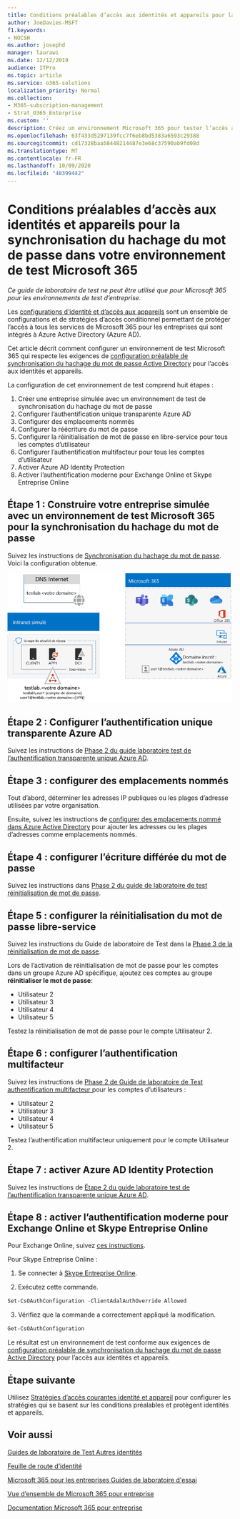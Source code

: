 ```yaml
---
title: Conditions préalables d’accès aux identités et appareils pour la synchronisation du hachage du mot de passe dans votre environnement de test Microsoft 365
author: JoeDavies-MSFT
f1.keywords:
- NOCSH
ms.author: josephd
manager: laurawi
ms.date: 12/12/2019
audience: ITPro
ms.topic: article
ms.service: o365-solutions
localization_priority: Normal
ms.collection:
- M365-subscription-management
- Strat_O365_Enterprise
ms.custom: ''
description: Créez un environnement Microsoft 365 pour tester l’accès aux identités et appareils avec les conditions préalables applicables à l’authentification de la synchronisation du hachage du mot de passe.
ms.openlocfilehash: 63f433d5297139fcc7f6eb8bd5383a6593c29388
ms.sourcegitcommit: cd17328baa58448214487e3e68c37590ab9fd08d
ms.translationtype: MT
ms.contentlocale: fr-FR
ms.lasthandoff: 10/09/2020
ms.locfileid: "48399442"
---
```

# <a name="identity-and-device-access-prerequisites-for-password-hash-synchronization-in-your-microsoft-365-test-environment"></a>Conditions préalables d’accès aux identités et appareils pour la synchronisation du hachage du mot de passe dans votre environnement de test Microsoft 365

*Ce guide de laboratoire de test ne peut être utilisé que pour Microsoft 365 pour les environnements de test d’entreprise.*

Les [configurations d’identité et d’accès aux appareils](../security/office-365-security/microsoft-365-policies-configurations.md) sont un ensemble de configurations et de stratégies d’accès conditionnel permettant de protéger l’accès à tous les services de Microsoft 365 pour les entreprises qui sont intégrés à Azure Active Directory (Azure AD).

Cet article décrit comment configurer un environnement de test Microsoft 365 qui respecte les exigences de [configuration préalable de synchronisation du hachage du mot de passe Active Directory](../security/office-365-security/identity-access-prerequisites.md#prerequisites) pour l’accès aux identités et appareils.

La configuration de cet environnement de test comprend huit étapes :

1.  Créer une entreprise simulée avec un environnement de test de synchronisation du hachage du mot de passe
2.  Configurer l’authentification unique transparente Azure AD
3.  Configurer des emplacements nommés
4.  Configurer la réécriture du mot de passe
5.  Configurer la réinitialisation de mot de passe en libre-service pour tous les comptes d’utilisateur
6.  Configurer l’authentification multifacteur pour tous les comptes d’utilisateur
7.  Activer Azure AD Identity Protection
8.  Activer l’authentification moderne pour Exchange Online et Skype Entreprise Online

## <a name="phase-1-build-out-your-simulated-enterprise-with-password-hash-sync-microsoft-365-test-environment"></a>Étape 1 : Construire votre entreprise simulée avec un environnement de test Microsoft 365 pour la synchronisation du hachage du mot de passe

Suivez les instructions de [Synchronisation du hachage du mot de passe](password-hash-sync-m365-ent-test-environment.md).
Voici la configuration obtenue.

![Entreprise simulée avec environnement de test de synchronisation du hachage du mot de passe](../media/password-hash-sync-m365-ent-test-environment/Phase3.png)
 
## <a name="phase-2-configure-azure-ad-seamless-single-sign-on"></a>Étape 2 : Configurer l’authentification unique transparente Azure AD

Suivez les instructions de [Phase 2 du guide laboratoire test de l’authentification transparente unique Azure AD](single-sign-on-m365-ent-test-environment.md#phase-2-configure-azure-ad-connect-on-app1-for-azure-ad-seamless-sso).

## <a name="phase-3-configure-named-locations"></a>Étape 3 : configurer des emplacements nommés

Tout d’abord, déterminer les adresses IP publiques ou les plages d’adresse utilisées par votre organisation.

Ensuite, suivez les instructions de [configurer des emplacements nommé dans Azure Active Directory](https://docs.microsoft.com/azure/active-directory/reports-monitoring/quickstart-configure-named-locations) pour ajouter les adresses ou les plages d’adresses comme emplacements nommés. 

## <a name="phase-4-configure-password-writeback"></a>Étape 4 : configurer l’écriture différée du mot de passe

Suivez les instructions dans [Phase 2 du guide de laboratoire de test réinitialisation de mot de passe](password-writeback-m365-ent-test-environment.md#phase-2-enable-password-writeback-for-the-testlab-ad-ds-domain).

## <a name="phase-5-configure-self-service-password-reset"></a>Étape 5 : configurer la réinitialisation du mot de passe libre-service

Suivez les instructions du Guide de laboratoire de Test dans la [Phase 3 de la réinitialisation de mot de passe](password-reset-m365-ent-test-environment.md#phase-3-configure-and-test-password-reset). 

Lors de l’activation de réinitialisation de mot de passe pour les comptes dans un groupe Azure AD spécifique, ajoutez ces comptes au groupe **réinitialiser le mot de passe**:

- Utilisateur 2
- Utilisateur 3
- Utilisateur 4
- Utilisateur 5

Testez la réinitialisation de mot de passe pour le compte Utilisateur 2.

## <a name="phase-6-configure-multi-factor-authentication"></a>Étape 6 : configurer l’authentification multifacteur

Suivez les instructions de [Phase 2 de Guide de laboratoire de Test authentification multifacteur ](multi-factor-authentication-microsoft-365-test-environment.md#phase-2-enable-and-test-multi-factor-authentication-for-the-user-2-account) pour les comptes d’utilisateurs :

- Utilisateur 2
- Utilisateur 3
- Utilisateur 4
- Utilisateur 5

Testez l’authentification multifacteur uniquement pour le compte Utilisateur 2.

## <a name="phase-7-enable-azure-ad-identity-protection"></a>Étape 7 : activer Azure AD Identity Protection

Suivez les instructions de [Étape 2 du guide laboratoire test de l’authentification transparente unique Azure AD](azure-ad-identity-protection-microsoft-365-test-environment.md#phase-2-use-azure-ad-identity-protection). 

## <a name="phase-8-enable-modern-authentication-for-exchange-online-and-skype-for-business-online"></a>Étape 8 : activer l’authentification moderne pour Exchange Online et Skype Entreprise Online

Pour Exchange Online, suivez [ces instructions](https://docs.microsoft.com/Exchange/clients-and-mobile-in-exchange-online/enable-or-disable-modern-authentication-in-exchange-online#enable-or-disable-modern-authentication-in-exchange-online-for-client-connections-in-outlook-2013-or-later). 

Pour Skype Entreprise Online :

1. Se connecter à [Skype Entreprise Online](https://docs.microsoft.com/SkypeForBusiness/set-up-your-computer-for-windows-powershell/set-up-your-computer-for-windows-powershell).

2. Exécutez cette commande.

  ```powershell
  Set-CsOAuthConfiguration -ClientAdalAuthOverride Allowed
  ```

3. Vérifiez que la commande a correctement appliqué la modification.

  ```powershell
  Get-CsOAuthConfiguration
  ```

Le résultat est un environnement de test conforme aux exigences de [configuration préalable de synchronisation du hachage du mot de passe Active Directory](../security/office-365-security/identity-access-prerequisites.md#prerequisites) pour l’accès aux identités et appareils. 

## <a name="next-step"></a>Étape suivante

Utilisez [Stratégies d’accès courantes identité et appareil](identity-access-policies.md) pour configurer les stratégies qui se basent sur les conditions préalables et protègent identités et appareils.

## <a name="see-also"></a>Voir aussi

[Guides de laboratoire de Test Autres identités](m365-enterprise-test-lab-guides.md#identity)

[Feuille de route d’identité](identity-roadmap-microsoft-365.md)

[Microsoft 365 pour les entreprises Guides de laboratoire d'essai](m365-enterprise-test-lab-guides.md)

[Vue d’ensemble de Microsoft 365 pour entreprise](microsoft-365-overview.md)

[Documentation Microsoft 365 pour entreprise](https://docs.microsoft.com/microsoft-365-enterprise/)
